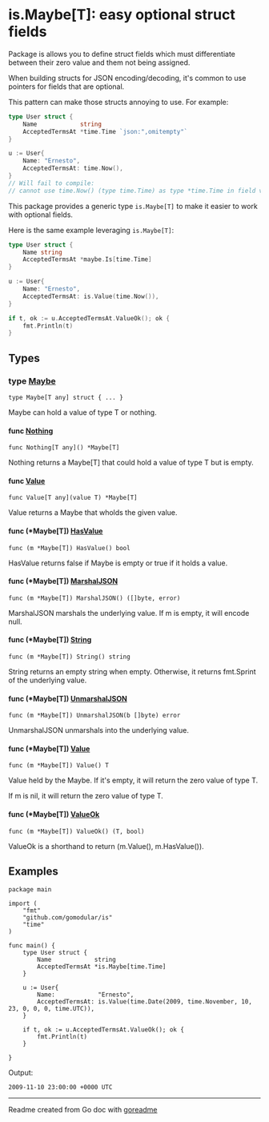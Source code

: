 # is.Maybe[T]: easy optional struct fields

Package is allows you to define struct fields which must differentiate between
their zero value and them not being assigned.

When building structs for JSON encoding/decoding, it's common to use pointers
for fields that are optional.

This pattern can make those structs annoying to use. For example:

```go
type User struct {
	Name            string
	AcceptedTermsAt *time.Time `json:",omitempty"`
}

u := User{
	Name: "Ernesto",
	AcceptedTermsAt: time.Now(),
}
// Will fail to compile:
// cannot use time.Now() (type time.Time) as type *time.Time in field value
```

This package provides a generic type `is.Maybe[T]` to make it easier to work with optional
fields.

Here is the same example leveraging `is.Maybe[T]`:

```go
type User struct {
	Name string
	AcceptedTermsAt *maybe.Is[time.Time]
}

u := User{
	Name: "Ernesto",
	AcceptedTermsAt: is.Value(time.Now()),
}

if t, ok := u.AcceptedTermsAt.ValueOk(); ok {
	fmt.Println(t)
}
```

## Types

### type [Maybe](/is.go#L9)

`type Maybe[T any] struct { ... }`

Maybe can hold a value of type T or nothing.

#### func [Nothing](/is.go#L23)

`func Nothing[T any]() *Maybe[T]`

Nothing returns a Maybe[T] that could hold a value of type T but is empty.

#### func [Value](/is.go#L15)

`func Value[T any](value T) *Maybe[T]`

Value returns a Maybe that wholds the given value.

#### func (*Maybe[T]) [HasValue](/is.go#L28)

`func (m *Maybe[T]) HasValue() bool`

HasValue returns false if Maybe is empty or true if it holds a value.

#### func (*Maybe[T]) [MarshalJSON](/is.go#L60)

`func (m *Maybe[T]) MarshalJSON() ([]byte, error)`

MarshalJSON marshals the underlying value. If m is empty, it will encode
null.

#### func (*Maybe[T]) [String](/is.go#L79)

`func (m *Maybe[T]) String() string`

String returns an empty string when empty. Otherwise, it
returns fmt.Sprint of the underlying value.

#### func (*Maybe[T]) [UnmarshalJSON](/is.go#L68)

`func (m *Maybe[T]) UnmarshalJSON(b []byte) error`

UnmarshalJSON unmarshals into the underlying value.

#### func (*Maybe[T]) [Value](/is.go#L42)

`func (m *Maybe[T]) Value() T`

Value held by the Maybe. If it's empty, it will return the zero value of
type T.

If m is nil, it will return the zero value of type T.

#### func (*Maybe[T]) [ValueOk](/is.go#L54)

`func (m *Maybe[T]) ValueOk() (T, bool)`

ValueOk is a shorthand to return (m.Value(), m.HasValue()).

## Examples

```golang
package main

import (
	"fmt"
	"github.com/gomodular/is"
	"time"
)

func main() {
	type User struct {
		Name            string
		AcceptedTermsAt *is.Maybe[time.Time]
	}

	u := User{
		Name:            "Ernesto",
		AcceptedTermsAt: is.Value(time.Date(2009, time.November, 10, 23, 0, 0, 0, time.UTC)),
	}

	if t, ok := u.AcceptedTermsAt.ValueOk(); ok {
		fmt.Println(t)
	}

}

```

 Output:

```
2009-11-10 23:00:00 +0000 UTC
```

---
Readme created from Go doc with [goreadme](https://github.com/posener/goreadme)
